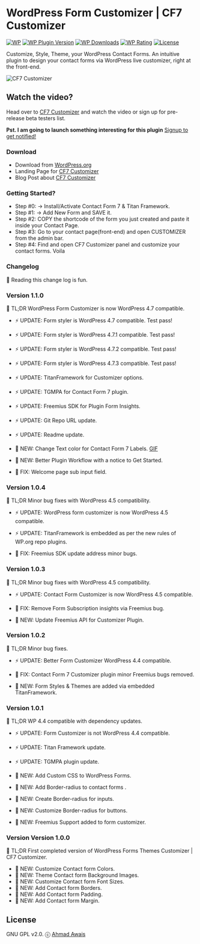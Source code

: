 # WordPress Form Customizer | CF7 Customizer

[![WP](https://img.shields.io/badge/WordPress-%E2%86%92-lightgrey.svg?style=flat-square)](https://wordpress.org/plugins/cf7-customizer/)
[![WP Plugin Version](https://img.shields.io/wordpress/plugin/v/cf7-customizer.svg?style=flat-square&label=version)](https://wordpress.org/plugins/cf7-customizer/)
[![WP Downloads](https://img.shields.io/wordpress/plugin/dt/cf7-customizer.svg?style=flat-square)](https://wordpress.org/plugins/cf7-customizer/)
[![WP Rating](https://img.shields.io/wordpress/plugin/r/cf7-customizer.svg?style=flat-square)](https://wordpress.org/support/view/plugin-reviews/cf7-customizer?filter=5)
[![License](https://img.shields.io/badge/license-GPL%20v2.0-lightgrey.svg?style=flat-square)](https://github.com/ahmadawais/CF7-Customizer/blob/master/license.txt)

Customize, Style, Theme, your WordPress Contact Forms. An intuitive plugin to design your contact forms via WordPress live customizer, right at the front-end. 

![CF7 Customizer](https://i.imgur.com/qLPelOl.png)


## Watch the video?
Head over to [CF7 Customizer](http://cf7customizer.wptie.com/) and watch the video or sign up for pre-release beta testers list.

**Pst. I am going to launch something interesting for this plugin** [Signup to get notified!](http://eepurl.com/bzVeyX)

### Download
- Download from [WordPress.org](https://wordpress.org/plugins/cf7-customizer/)
- Landing Page for [CF7 Customizer](http://cf7customizer.wptie.com/)
- Blog Post about  [CF7 Customizer](https://ahmadawais.com/cf7-customizer-form-styling-via-wp-live-customizer/)

### Getting Started?

- Step #0: → Install/Activate Contact Form 7 & Titan Framework.
- Step #1: → Add New Form and SAVE it.
- Step #2: COPY the shortcode of the form you just created and paste it inside your Contact Page.
- Step #3: Go to your contact page(front-end) and open CUSTOMIZER from the admin bar.
- Step #4: Find and open CF7 Customizer panel and customize your contact forms. Voila

### Changelog

💯 Reading this change log is fun. 

### Version 1.1.0

🎯 TL;DR WordPress Form Customizer is now WordPress 4.7 compatible. 

- ⚡️ UPDATE: Form styler is WordPress 4.7 compatible. Test pass!
- ⚡️ UPDATE: Form styler is WordPress 4.7.1 compatible. Test pass!
- ⚡️ UPDATE: Form styler is WordPress 4.7.2 compatible. Test pass!
- ⚡️ UPDATE: Form styler is WordPress 4.7.3 compatible. Test pass!
- ⚡️ UPDATE: TitanFramework for Customizer options.
- ⚡️ UPDATE: TGMPA for Contact Form 7 plugin.
- ⚡️ UPDATE: Freemius SDK for Plugin Form Insights.
- ⚡️ UPDATE: Git Repo URL update.
- ⚡️ UPDATE: Readme update.

- 🚀 NEW: Change Text color for Contact Form 7 Labels. [GIF](https://i.imgur.com/yy8224s.gif)
- 🚀 NEW: Better Plugin Workflow with a notice to Get Started.

- 🐞 FIX: Welcome page sub input field.

### Version 1.0.4

🎯 TL;DR Minor bug fixes with WordPress 4.5 compatibility. 

- ⚡️ UPDATE: WordPress form customizer is now WordPress 4.5 compatible.
- ⚡️ UPDATE: TitanFramework is embedded as per the new rules of WP.org repo plugins.

- 🐞 FIX: Freemius SDK update address minor bugs.

### Version 1.0.3

🎯 TL;DR Minor bug fixes with WordPress 4.5 compatibility. 

- ⚡️ UPDATE: Contact Form Customizer is now WordPress 4.5 compatible.

- 🐞 FIX: Remove Form Subscription insights via Freemius bug.

- 🚀 NEW: Update Freemius API for Customizer Plugin.

### Version 1.0.2

🎯 TL;DR Minor bug fixes. 

- ⚡️ UPDATE: Better Form Customizer WordPress 4.4 compatible.

- 🐞 FIX: Contact Form 7 Customizer plugin minor Freemius bugs removed.

- 🚀 NEW: Form Styles & Themes are added via embedded TitanFramework.

### Version 1.0.1

🎯 TL;DR WP 4.4 compatible with dependency updates. 

- ⚡️ UPDATE: Form Customizer is not WordPress 4.4 compatible.
- ⚡️ UPDATE: Titan Framework update.
- ⚡️ UPDATE: TGMPA plugin update.

- 🚀 NEW: Add Custom CSS to WordPress Forms.
- 🚀 NEW: Add Border-radius to contact forms .
- 🚀 NEW: Create Border-radius for inputs.
- 🚀 NEW: Customize Border-radius for buttons.
- 🚀 NEW: Freemius Support added to form customizer.

### Version Version 1.0.0

🎯 TL;DR First completed version of WordPress Forms Themes Customizer | CF7 Customizer.

- 🚀 NEW: Customize Contact form Colors.
- 🚀 NEW: Theme Contact form Background Images.
- 🚀 NEW: Customize Contact form Font Sizes.
- 🚀 NEW: Add Contact form Borders.
- 🚀 NEW: Add Contact form Padding.
- 🚀 NEW: Add Contact form Margin.

## License
GNU GPL v2.0. ⓒ [Ahmad Awais](https://AhmadAwais.com/)
